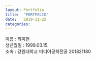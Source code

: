 ```yaml
---
layout: Portfolio
title:  "PORTFOLIO"
date:   2019-11-22
categories: 
---
```


이름 : 최미현
<br>생년월일 : 1999.03.15.
<br>소속 : 강원대학교 미디어공학전공 201821180
